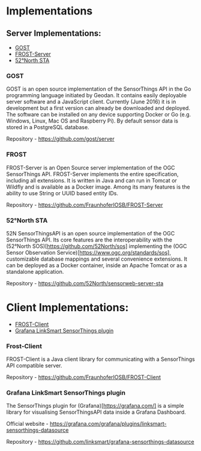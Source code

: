# Implementations

## Server Implementations:

* [GOST](#GOST)
* [FROST-Server](#FROST)
* [52°North STA](#52north-sta)

### GOST

GOST is an open source implementation of the SensorThings API in the Go programming language initiated by Geodan. It contains easily deployable server software and a JavaScript client. Currently (June 2016) it is in development but a first version can already be downloaded and deployed. The software can be installed on any device supporting Docker or Go (e.g. Windows, Linux, Mac OS and Raspberry Pi). By default sensor data is stored in a PostgreSQL database. 

Repository - https://github.com/gost/server 

### FROST

FROST-Server is an Open Source server implementation of the OGC SensorThings API. FROST-Server implements the entire specification, including all extensions. It is written in Java and can run in Tomcat or Wildfly and is available as a Docker image. Among its many features is the ability to use String or UUID based entity IDs. 

Repository - https://github.com/FraunhoferIOSB/FROST-Server

### 52°North STA

52N SensorThingsAPI is an open source implementation of the OGC SensorThings API. Its core features are the interoperability with the (52°North SOS)[https://github.com/52North/sos] implementing the (OGC Sensor Observation Service)[https://www.ogc.org/standards/sos], customizable database mappings and several convenience extensions. It can be deployed as a Docker container, inside an Apache Tomcat or as a standalone application. 

Repository - https://github.com/52North/sensorweb-server-sta

# Client Implementations:

* [FROST-Client](#FROST-Client)
* [Grafana LinkSmart SensorThings plugin]()

### Frost-Client

FROST-Client is a Java client library for communicating with a SensorThings API compatible server. 

Repository - https://github.com/FraunhoferIOSB/FROST-Client

### Grafana LinkSmart SensorThings plugin

The SensorThings plugin for (Grafana)[https://grafana.com/] is a simple library for visualising SensorThingsAPI data inside a Grafana Dashboard.

Official website - https://grafana.com/grafana/plugins/linksmart-sensorthings-datasource

Repository - https://github.com/linksmart/grafana-sensorthings-datasource
